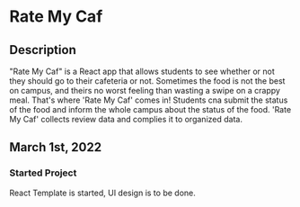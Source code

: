 # Rate My Caf
## Description
"Rate My Caf" is a React app that allows students to see whether or not they should go to their cafeteria or not. Sometimes the food is not the best on campus, and theirs no worst feeling than wasting a swipe on a crappy meal. That's where 'Rate My Caf' comes in! Students cna submit the status of the food and inform the whole campus about the status of the food. 'Rate My Caf' collects review data and complies it to organized data.

## March 1st, 2022
### Started Project

React Template is started, UI design is to be done.
